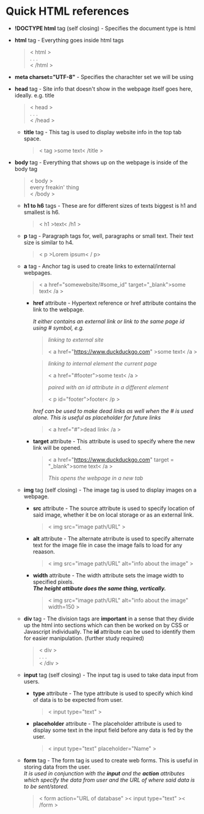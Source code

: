 # Quick HTML references

- **!DOCTYPE html** tag (self closing) - Specifies the document type is html

- **html** tag - Everything goes inside html tags  
	>< html >  
	>  . . .  
	>< /html >

- **meta charset="UTF-8"** - Specifies the charachter set we will be using

- **head** tag - Site info that doesn't show in the webpage itself goes here, ideally. e.g. title
	>< head >  
	>. . .  
	>< /head >

	- **title** tag - This tag is used to display website info in the top tab space.
		>< tag >some text< /title >

- **body** tag - Everything that shows up on the webpage is inside of the body tag
	>< body >  
	>every freakin' thing  
	>< /body >
	
	- **h1 to h6** tags - These are for different sizes of texts biggest is h1 and smallest is h6.
		>< h1 >text< /h1 >

	- **p** tag - Paragraph tags for, well, paragraphs or small text. Their text size is similar to h4.
		>< p >Lorem ipsum< / p>

	- **a** tag - Anchor tag is used to create links to external/internal webpages.
		>< a href="somewebsite/#some_id" target="_blank">some text< /a >

		- **href** attribute - Hypertext reference or href attribute contains the link to the webpage.

			*It either contains an external link or link to the same page id using # symbol, e.g.*
				
			>*linking to external site*  
			>
			>< a href="https://www.duckduckgo.com" >some text< /a >  

			>*linking to internal element the current page*  
			>
			>< a href="#footer">some text< /a >  
			>
			>*paired with an id attribute in a different element*  
			>
			>< p id="footer">footer< /p >

			*href can be used to make dead links as well when the # is used alone. This is useful as placeholder for future links*

			>< a href="#">dead link< /a >

		- **target** attribute - This attribute is used to specify where the new link will be opened.
			>< a href="https://www.duckduckgo.com" target = "_blank">some text< /a >
			>
			>*This opens the webpage in a new tab*
	- **img** tag (self closing) - The image tag is used to display images on a webpage.
		- **src** attribute - The source attribute is used to specify location of said image, whether it be on local storage or as an external link.
			>< img src="image path/URL" >

		- **alt** attribute - The alternate atrribute is used to specify alternate text for the image file in case the image fails to load for any reaason.
			>< img src="image path/URL" alt="info about the image" >
		- **width** attribute - The width attribute sets the image width to specified pixels.  
		***The height attibute does the same thing, vertically.***

			>< img src="image path/URL" alt="info about the image" width=150 >

	- **div** tag - The division tags are **important** in a sense that they divide up the html into sections which can then be worked on by CSS or Javascript individually. The **id** attribute can be used to identify them for easier manipulation. (further study required)
		>< div >  
		>. . .  
		>< /div >

	- **input** tag (self closing) - The input tag is used to take data input from users.

		- **type** attribute - The type attribute is used to specify which kind of data is to be expected from user.
			>< input type="text" >
		
		- **placeholder** attribute - The placeholder attribute is used to display some text in the input field before any data is fed by the user.
			>< input type="text" placeholder="Name" >

	- **form** tag - The form tag is used to create web forms. This is useful in storing data from the user.  
		*It is used in conjunction with the **input** and the **action** attributes which specify the data from user and the URL of where said data is to be sent/stored.*

		>< form action="URL of database" >< input type="text" >< /form >

			